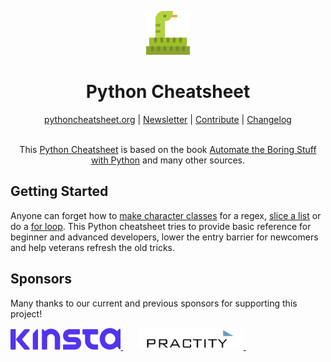 <p align="center">
<img height="70" src="public/android-chrome-192x192.png">
</p>

<h1 align="center">Python Cheatsheet</h1>

<div align="center">
  <a href="https://ggt.ink/ezMxYFe">pythoncheatsheet.org</a> |
  <a href="https://ggt.ink/PoVKNkO">Newsletter</a> |
  <a href="https://github.com/wilfredinni/python-cheatsheet/blob/master/src/pages/contributing.md">Contribute</a> |
  <a href="https://github.com/wilfredinni/python-cheatsheet/blob/master/src/pages/changelog.md">Changelog</a>
</div>
<br>
<p align='center'>
This <a href="https://www.pythoncheatsheet.org/">Python Cheatsheet</a> is based on the book <a href="https://automatetheboringstuff.com/">Automate the Boring Stuff with Python</a> and many other sources.
</p>

## Getting Started

Anyone can forget how to
[make character classes](https://www.pythoncheatsheet.org/cheatsheet/regular-expressions#making-your-own-character-classes)
for a regex, [slice a list](https://www.pythoncheatsheet.org/cheatsheet/lists-and-tuples#getting-sublists-with-slices) or do a [for loop](https://www.pythoncheatsheet.org/cheatsheet/control-flow#for-loop). This Python cheatsheet tries to provide basic reference for beginner and advanced developers, lower the entry barrier for newcomers and help veterans refresh the old tricks.

## Sponsors

Many thanks to our current and previous sponsors for supporting this project!

<div>
<a
  href="https://ggt.ink/PWTIPB9"
  target="_blank">
<img height="35" src="public/sponsors/kinsta/kinsta-logo-alpha-purple.png">
</a>&nbsp;&nbsp;&nbsp;&nbsp;&nbsp;
<a
  href="https://ggt.ink/PWTIPB9"
  target="_blank">
<img height="35" src="public/sponsors/practity/practity.webp">
</a>&nbsp;&nbsp;&nbsp;&nbsp;
</div>
